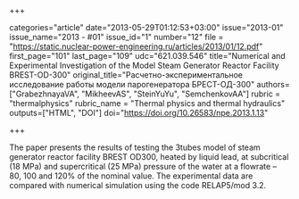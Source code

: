 +++

categories="article"
date="2013-05-29T01:12:53+03:00"
issue="2013-01"
issue_name="2013 - #01"
issue_id="1"
number="12"
file = "https://static.nuclear-power-engineering.ru/articles/2013/01/12.pdf"
first_page="101"
last_page="109"
udc="621.039.546"
title="Numerical and Experimental Investigation of the Model Steam Generator Reactor Facility BREST-OD-300"
original_title="Расчетно-экспериментальное исследование работы модели парогенератора БРЕСТ-ОД-300"
authors=["GrabezhnayaVA", "MikheevAS", "SteinYuYu", "SemchenkovAA"]
rubric = "thermalphysics"
rubric_name = "Thermal physics and thermal hydraulics"
outputs=["HTML", "DOI"]
doi="https://doi.org/10.26583/npe.2013.1.13"

+++

The paper presents the results of testing the 3tubes model of steam generator reactor facility BREST OD300, heated by liquid lead, at subcritical (18 MPa) and supercritical (25 MPa) pressure of the water at a flowrate – 80, 100 and 120% of the nominal value. The experimental data are compared with numerical simulation using the code RELAP5/mod 3.2.